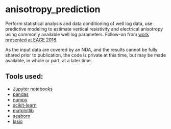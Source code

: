 # anisotropy_prediction

Perform statistical analysis and data conditioning of well log data, use predictive modeling to estimate vertical resistivity and electrical anisotropy using commonly available well log parameters. Follow-on from [work presented at EAGE 2016](http://www.rocksolidimages.com/pdf/2016_EAGE_Predicting_Electrical_Anisotropy.pdf).  

As the input data are covered by an NDA, and the results cannot be fully shared prior to publication, the code is private at this time, but may be made available, in whole or part, at a later time.

## Tools used:
- [Jupyter notebooks](http://jupyter.org/install.html)
- [pandas](http://pandas.pydata.org)
- [numpy](http://www.numpy.org)
- [scikit-learn](http://scikit-learn.org)
- [matplotlib](http://matplotlib.org)
- [seaborn](http://seaborn.pydata.org)
- [lasio](https://github.com/kinverarity1/lasio)
